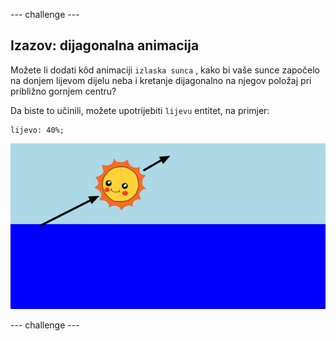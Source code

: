 \--- challenge \---

## Izazov: dijagonalna animacija

Možete li dodati kôd animaciji `izlaska sunca` , kako bi vaše sunce započelo na donjem lijevom dijelu neba i kretanje dijagonalno na njegov položaj pri približno gornjem centru?

Da biste to učinili, možete upotrijebiti `lijevu` entitet, na primjer:

    lijevo: 40%;
    

![screenshot](images/sunrise-left.png)

\--- challenge \---
